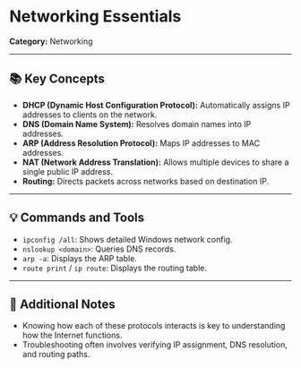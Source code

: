 # Networking Essentials

**Category:** Networking

---

## 📚 Key Concepts

- **DHCP (Dynamic Host Configuration Protocol):** Automatically assigns IP addresses to clients on the network.
- **DNS (Domain Name System):** Resolves domain names into IP addresses.
- **ARP (Address Resolution Protocol):** Maps IP addresses to MAC addresses.
- **NAT (Network Address Translation):** Allows multiple devices to share a single public IP address.
- **Routing:** Directs packets across networks based on destination IP.

---

## 💡 Commands and Tools

- `ipconfig /all`: Shows detailed Windows network config.
- `nslookup <domain>`: Queries DNS records.
- `arp -a`: Displays the ARP table.
- `route print` / `ip route`: Displays the routing table.

---

## 📌 Additional Notes

- Knowing how each of these protocols interacts is key to understanding how the Internet functions.
- Troubleshooting often involves verifying IP assignment, DNS resolution, and routing paths.
